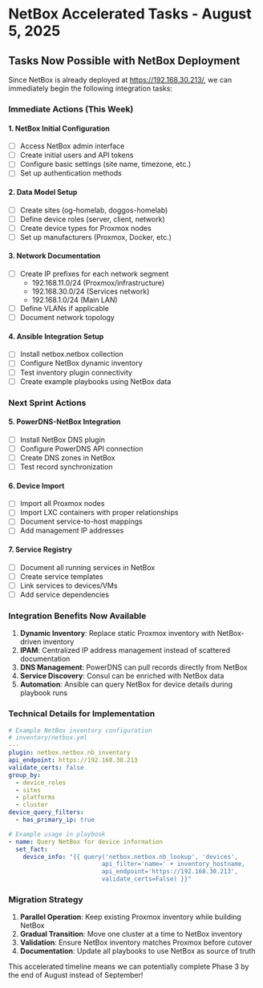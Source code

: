 # NetBox Accelerated Tasks - August 5, 2025

## Tasks Now Possible with NetBox Deployment

Since NetBox is already deployed at <https://192.168.30.213/>, we can immediately begin the following integration tasks:

### Immediate Actions (This Week)

#### 1. NetBox Initial Configuration

- [ ] Access NetBox admin interface
- [ ] Create initial users and API tokens
- [ ] Configure basic settings (site name, timezone, etc.)
- [ ] Set up authentication methods

#### 2. Data Model Setup

- [ ] Create sites (og-homelab, doggos-homelab)
- [ ] Define device roles (server, client, network)
- [ ] Create device types for Proxmox nodes
- [ ] Set up manufacturers (Proxmox, Docker, etc.)

#### 3. Network Documentation

- [ ] Create IP prefixes for each network segment
  - 192.168.11.0/24 (Proxmox/infrastructure)
  - 192.168.30.0/24 (Services network)
  - 192.168.1.0/24 (Main LAN)
- [ ] Define VLANs if applicable
- [ ] Document network topology

#### 4. Ansible Integration Setup

- [ ] Install netbox.netbox collection
- [ ] Configure NetBox dynamic inventory
- [ ] Test inventory plugin connectivity
- [ ] Create example playbooks using NetBox data

### Next Sprint Actions

#### 5. PowerDNS-NetBox Integration

- [ ] Install NetBox DNS plugin
- [ ] Configure PowerDNS API connection
- [ ] Create DNS zones in NetBox
- [ ] Test record synchronization

#### 6. Device Import

- [ ] Import all Proxmox nodes
- [ ] Import LXC containers with proper relationships
- [ ] Document service-to-host mappings
- [ ] Add management IP addresses

#### 7. Service Registry

- [ ] Document all running services in NetBox
- [ ] Create service templates
- [ ] Link services to devices/VMs
- [ ] Add service dependencies

### Integration Benefits Now Available

1. **Dynamic Inventory**: Replace static Proxmox inventory with NetBox-driven inventory
2. **IPAM**: Centralized IP address management instead of scattered documentation
3. **DNS Management**: PowerDNS can pull records directly from NetBox
4. **Service Discovery**: Consul can be enriched with NetBox data
5. **Automation**: Ansible can query NetBox for device details during playbook runs

### Technical Details for Implementation

```yaml
# Example NetBox inventory configuration
# inventory/netbox.yml
---
plugin: netbox.netbox.nb_inventory
api_endpoint: https://192.168.30.213
validate_certs: false
group_by:
  - device_roles
  - sites
  - platforms
  - cluster
device_query_filters:
  - has_primary_ip: true

# Example usage in playbook
- name: Query NetBox for device information
  set_fact:
    device_info: "{{ query('netbox.netbox.nb_lookup', 'devices',
                          api_filter='name=' + inventory_hostname,
                          api_endpoint='https://192.168.30.213',
                          validate_certs=False) }}"
```

### Migration Strategy

1. **Parallel Operation**: Keep existing Proxmox inventory while building NetBox
2. **Gradual Transition**: Move one cluster at a time to NetBox inventory
3. **Validation**: Ensure NetBox inventory matches Proxmox before cutover
4. **Documentation**: Update all playbooks to use NetBox as source of truth

This accelerated timeline means we can potentially complete Phase 3 by the end of August instead of September!
